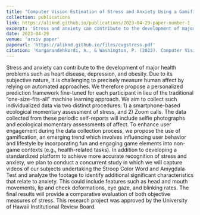 ```yaml
---
title: "Computer Vision Estimation of Stress and Anxiety Using a Gamified Mobile-based Ecological Momentary Assessment and Deep Learning: Research Protocol"
collection: publications
link: https://aliknd.github.io/publications/2023-04-29-paper-number-1
excerpt: 'Stress and anxiety can contribute to the development of major health problems such as heart disease, depression, and obesity. Due to its subjective nature, it is challenging to precisely measure human affect by relying on automated approaches. We therefore propose a personalized prediction framework fine-tuned for each participant in lieu of the traditional “one-size-fits-all” machine learning approach.'
date: 2023-04-29
venue: 'arxiv paper'
paperurl: 'https://aliknd.github.io/files/cvgstress.pdf'
citation: 'Kargarandehkordi, A., & Washington, P. (2023). Computer Vision Estimation of Stress and Anxiety Using a Gamified Mobile-based Ecological Momentary Assessment and Deep Learning: Research Protocol. medRxiv, 2023-04.'
---
```


Stress and anxiety can contribute to the development of major health problems such as heart disease, depression, and obesity. Due to its subjective nature, it is challenging to precisely measure human affect by relying on automated approaches. We therefore propose a personalized prediction framework fine-tuned for each participant in lieu of the traditional “one-size-fits-all” machine learning approach. We aim to collect such individualized data via two distinct procedures: 1) a smartphone-based ecological momentary assessment of stress, and 2) Zoom calls. The data collected from these periodic self-reports will include selfie photographs and ecological momentary assessments of affect. To enhance user engagement during the data collection process, we propose the use of gamification, an emerging trend which involves influencing user behavior and lifestyle by incorporating fun and engaging game elements into non-game contexts (e.g., health-related tasks). In addition to developing a standardized platform to achieve more accurate recognition of stress and anxiety, we plan to conduct a concurrent study in which we will capture videos of our subjects undertaking the Stroop Color Word and Amygdala Test and analyze the footage to identify additional significant characteristics that relate to anxiety. This could include features such as head and mouth movements, lip and cheek deformations, eye gaze, and blinking rates. The final results will provide a comparative evaluation of both objective measures of stress. This research project was approved by the University of Hawaii Institutional Review Board.
